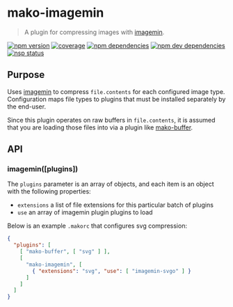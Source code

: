 # mako-imagemin

> A plugin for compressing images with [imagemin][imagemin].

[![npm version][npm-badge]][npm]
[![coverage][coveralls-badge]][coveralls]
[![npm dependencies][david-badge]][david]
[![npm dev dependencies][david-dev-badge]][david-dev]
[![nsp status][nsp-badge]][nsp]

## Purpose

Uses [imagemin][imagemin] to compress `file.contents` for each configured image
type. Configuration maps file types to plugins that must be installed separately
by the end-user.

Since this plugin operates on raw buffers in `file.contents`, it is assumed that
you are loading those files into via a plugin like [mako-buffer][mako-buffer].

## API

### imagemin([plugins])

The `plugins` parameter is an array of objects, and each item is an object with
the following properties:
 - `extensions` a list of file extensions for this particular batch of plugins
 - `use` an array of imagemin plugin plugins to load

Below is an example `.makorc` that configures svg compression:

```json
{
  "plugins": [
    [ "mako-buffer", [ "svg" ] ],
    [
      "mako-imagemin", [
        { "extensions": "svg", "use": [ "imagemin-svgo" ] }
      ]
    ]
  ]
}
```


[coveralls-badge]: https://img.shields.io/coveralls/makojs/imagemin.svg
[coveralls]: https://coveralls.io/github/makojs/imagemin
[david-badge]: https://img.shields.io/david/makojs/imagemin.svg
[david-dev-badge]: https://img.shields.io/david/dev/makojs/imagemin.svg
[david-dev]: https://david-dm.org/makojs/imagemin#info=devDependencies
[david]: https://david-dm.org/makojs/imagemin
[imagemin]: https://github.com/imagemin/imagemin
[mako-buffer]: ../buffer
[npm-badge]: https://img.shields.io/npm/v/mako-imagemin.svg
[npm]: https://www.npmjs.com/package/mako-imagemin
[nsp-badge]: https://nodesecurity.io/orgs/mako/projects/255fda5b-0f5b-48dc-af76-6c9188fb8858/badge
[nsp]: https://nodesecurity.io/orgs/mako/projects/255fda5b-0f5b-48dc-af76-6c9188fb8858
